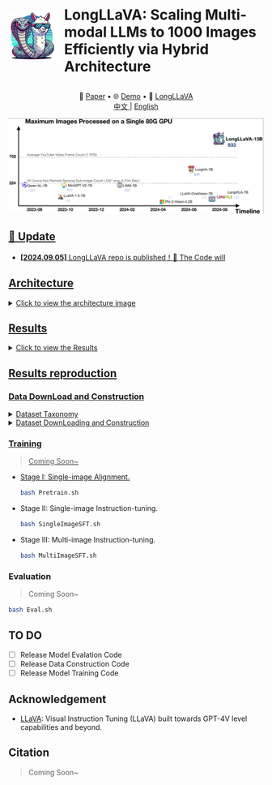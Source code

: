 <div style="display: flex; align-items: center;">
    <img src="./assets/logo.png" alt="logo" style="width: 100px; height: auto; margin-right: 10px;">
    <h1>LongLLaVA: Scaling Multi-modal LLMs to 1000 Images Efficiently via Hybrid Architecture</h1>
</div>

<p align="center">
   📃 <a href="" target="_blank">Paper</a> • 🌐 <a href="" target="_blank">Demo</a> • 🤗 <a href="https://huggingface.co/FreedomIntelligence/LongLLaVA" target="_blank">LongLLaVA</a> 
   <br>  <a href=""> 中文 </a> | <a href=""> English
</p>

![efficiency](./assets/singleGPU.png) 

## 🌈 Update

* **[2024.09.05]** LongLLaVA repo is published！🎉 The Code will

## Architecture

<details>
  <summary>Click to view the architecture image</summary>

  ![Architecture Image](./assets/arch.png)

</details>


## Results

<details>
  <summary>Click to view the Results</summary>

  - Main Results
      ![Main Results](./assets/result1.png) 
  - Diagnostic Results
      ![Diagnostic Results](./assets/diaresult.png)
  - Video-NIAH
      ![Video-NIAH](./assets/NIAH.png)

</details>



## Results reproduction

### Data DownLoad and Construction

<details>
  <summary>Dataset Taxonomy</summary>

  ![Dataset](./assets/dataset.png) 

</details>

<details>
  <summary>Dataset DownLoading and Construction</summary>

   > Coming Soon~

</details>


### Training

> Coming Soon~

- Stage I: Single-image Alignment.
  ```bash
  bash Pretrain.sh
  ```
- Stage II: Single-image Instruction-tuning.
  ```bash
  bash SingleImageSFT.sh
  ```
- Stage III: Multi-image Instruction-tuning. 
  ```bash
  bash MultiImageSFT.sh
  ```

### Evaluation

> Coming Soon~

```bash
bash Eval.sh
```

## TO DO

- [ ] Release Model Evalation Code
- [ ] Release Data Construction Code
- [ ] Release Model Training Code

## Acknowledgement

- [LLaVA](https://github.com/haotian-liu/LLaVA): Visual Instruction Tuning (LLaVA) built towards GPT-4V level capabilities and beyond.

## Citation
> Coming Soon~

```



```
